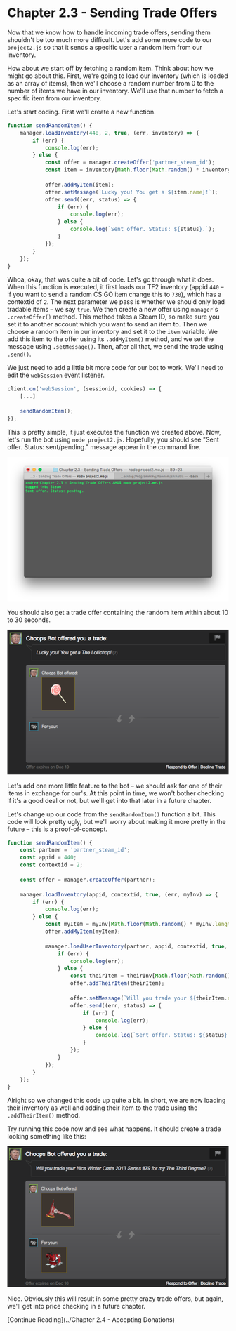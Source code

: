 # Chapter 2.3 - Sending Trade Offers

Now that we know how to handle incoming trade offers, sending them shouldn't
be too much more difficult. Let's add some more code to our `project2.js` so
that it sends a specific user a random item from our inventory.

How about we start off by fetching a random item. Think about how we might go
about this. First, we're going to load our inventory (which is loaded as an
array of items), then we'll choose a random number from 0 to the number of
items we have in our inventory. We'll use that number to fetch a specific item
from our inventory.

Let's start coding. First we'll create a new function.

```js
function sendRandomItem() {
	manager.loadInventory(440, 2, true, (err, inventory) => {
		if (err) {
			console.log(err);
		} else {
			const offer = manager.createOffer('partner_steam_id');
			const item = inventory[Math.floor(Math.random() * inventory.length - 1)];

			offer.addMyItem(item);
			offer.setMessage(`Lucky you! You get a ${item.name}!`);
			offer.send((err, status) => {
				if (err) {
					console.log(err);
				} else {
					console.log(`Sent offer. Status: ${status}.`);
				}
			});
		}
	});
}
```

Whoa, okay, that was quite a bit of code. Let's go through what it does. When
this function is executed, it first loads our TF2 inventory (appid `440` – if
you want to send a random CS:GO item change this to `730`), which has a
contextid of `2`. The next parameter we pass is whether we should only load
tradable items – we say `true`. We then create a new offer using `manager`'s
`.createOffer()` method. This method takes a Steam ID, so make sure you set it
to another account which you want to send an item to. Then we choose a random
item in our inventory and set it to the `item` variable. We add this item to
the offer using its `.addMyItem()` method, and we set the message using
`.setMessage()`. Then, after all that, we send the trade using `.send()`.

We just need to add a little bit more code for our bot to work. We'll need to
edit the `webSession` event listener.

```js
client.on('webSession', (sessionid, cookies) => {
	[...]

	sendRandomItem();
});
```

This is pretty simple, it just executes the function we created above. Now,
let's run the bot using `node project2.js`. Hopefully, you should see "Sent
offer. Status: sent/pending." message appear in the command line.

![console.png](./screenshots/console.png)

You should also get a trade offer containing the random item within about 10 to
30 seconds.

![trade.png](./screenshots/trade.png)

Let's add one more little feature to the bot – we should ask for one of their
items in exchange for our's. At this point in time, we won't bother checking if
it's a good deal or not, but we'll get into that later in a future chapter.

Let's change up our code from the `sendRandomItem()` function a bit. This code
will look pretty ugly, but we'll worry about making it more pretty in the
future – this is a proof-of-concept.

```js
function sendRandomItem() {
	const partner = 'partner_steam_id';
	const appid = 440;
	const contextid = 2;

	const offer = manager.createOffer(partner);

	manager.loadInventory(appid, contextid, true, (err, myInv) => {
		if (err) {
			console.log(err);
		} else {
			const myItem = myInv[Math.floor(Math.random() * myInv.length - 1)];
			offer.addMyItem(myItem);

			manager.loadUserInventory(partner, appid, contextid, true, (err, theirInv) => {
				if (err) {
					console.log(err);
				} else {
					const theirItem = theirInv[Math.floor(Math.random() * theirInv.length - 1)];
					offer.addTheirItem(theirItem);

					offer.setMessage(`Will you trade your ${theirItem.name} for my ${myItem.name}?`);
					offer.send((err, status) => {
						if (err) {
							console.log(err);
						} else {
							console.log(`Sent offer. Status: ${status}.`);
						}
					});
				}
			});
		}
	});
}
```

Alright so we changed this code up quite a bit. In short, we are now loading
their inventory as well and adding their item to the trade using the
`.addTheirItem()` method.

Try running this code now and see what happens. It should create a trade
looking something like this:

![trade2.png](./screenshots/trade2.png)

Nice. Obviously this will result in some pretty crazy trade offers, but again,
we'll get into price checking in a future chapter.

[Continue Reading](../Chapter 2.4 - Accepting Donations)
